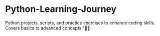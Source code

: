 # Python-Learning-Journey
Python projects, scripts, and practice exercises to enhance coding skills. Covers basics to advanced concepts."🚀🐍
